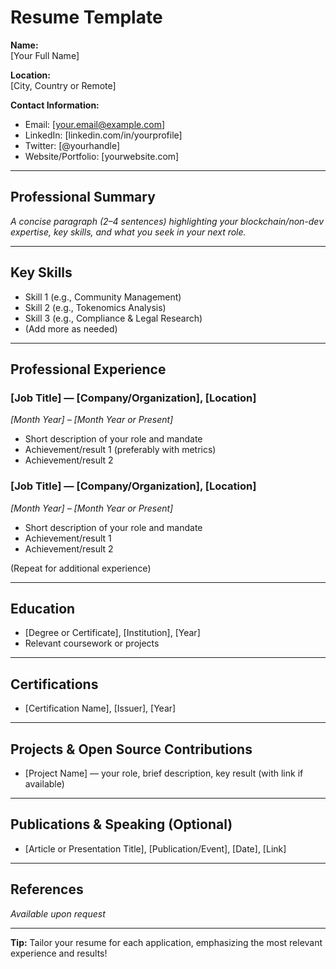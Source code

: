 # Resume Template

**Name:**  
[Your Full Name]

**Location:**  
[City, Country or Remote]

**Contact Information:**  
- Email: [your.email@example.com]  
- LinkedIn: [linkedin.com/in/yourprofile]  
- Twitter: [@yourhandle]  
- Website/Portfolio: [yourwebsite.com]

---

## Professional Summary
_A concise paragraph (2–4 sentences) highlighting your blockchain/non-dev expertise, key skills, and what you seek in your next role._

---

## Key Skills
- Skill 1 (e.g., Community Management)
- Skill 2 (e.g., Tokenomics Analysis)
- Skill 3 (e.g., Compliance & Legal Research)
- (Add more as needed)

---

## Professional Experience

### [Job Title] — [Company/Organization], [Location]  
_[Month Year] – [Month Year or Present]_

- Short description of your role and mandate
- Achievement/result 1 (preferably with metrics)
- Achievement/result 2

### [Job Title] — [Company/Organization], [Location]  
_[Month Year] – [Month Year or Present]_

- Short description of your role and mandate
- Achievement/result 1
- Achievement/result 2

(Repeat for additional experience)

---

## Education

- [Degree or Certificate], [Institution], [Year]
- Relevant coursework or projects

---

## Certifications

- [Certification Name], [Issuer], [Year]

---

## Projects & Open Source Contributions

- [Project Name] — your role, brief description, key result (with link if available)

---

## Publications & Speaking (Optional)

- [Article or Presentation Title], [Publication/Event], [Date], [Link]

---

## References

_Available upon request_

---

**Tip:** Tailor your resume for each application, emphasizing the most relevant experience and results!